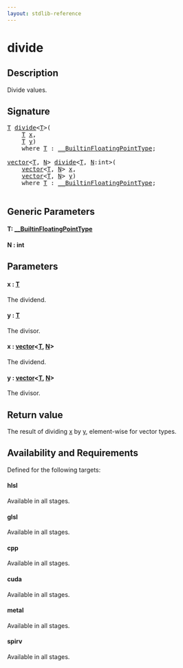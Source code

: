 ```yaml
---
layout: stdlib-reference
---
```


# divide

## Description

Divide values.



## Signature 

<pre>
<a href="divide.html#typeparam-T" class="code_type">T</a> <a href="divide.html">divide</a>&lt;<a href="divide.html#typeparam-T" class="code_type">T</a>&gt;(
    <a href="divide.html#typeparam-T" class="code_type">T</a> <a href="divide.html#decl-x" class="code_param">x</a>,
    <a href="divide.html#typeparam-T" class="code_type">T</a> <a href="divide.html#decl-y" class="code_param">y</a>)
    <span class='code_keyword'>where</span> <a href="divide.html#typeparam-T" class="code_type">T</a> : <a href="../interfaces/0_builtinfloatingpointtype-029hm/index.html" class="code_type">__BuiltinFloatingPointType</a>;

<a href="../types/vector/index.html" class="code_type">vector</a>&lt;<a href="divide.html#typeparam-T" class="code_type">T</a>, <a href="divide.html#decl-N" class="code_var">N</a>&gt; <a href="divide.html">divide</a>&lt;<a href="divide.html#typeparam-T" class="code_type">T</a>, <a href="divide.html#decl-N" class="code_var">N</a>:<span class="code_keyword">int</span>&gt;(
    <a href="../types/vector/index.html" class="code_type">vector</a>&lt;<a href="divide.html#typeparam-T" class="code_type">T</a>, <a href="divide.html#decl-N" class="code_var">N</a>&gt; <a href="divide.html#decl-x" class="code_param">x</a>,
    <a href="../types/vector/index.html" class="code_type">vector</a>&lt;<a href="divide.html#typeparam-T" class="code_type">T</a>, <a href="divide.html#decl-N" class="code_var">N</a>&gt; <a href="divide.html#decl-y" class="code_param">y</a>)
    <span class='code_keyword'>where</span> <a href="divide.html#typeparam-T" class="code_type">T</a> : <a href="../interfaces/0_builtinfloatingpointtype-029hm/index.html" class="code_type">__BuiltinFloatingPointType</a>;

</pre>

## Generic Parameters

####  <a id="typeparam-T"></a>T: [\_\_BuiltinFloatingPointType](../interfaces/0_builtinfloatingpointtype-029hm/index.html)
####  <a id="decl-N"></a>N  : int

## Parameters

####  <a id="decl-x"></a>x  : [T](divide.html#typeparam-T)
The dividend.

####  <a id="decl-y"></a>y  : [T](divide.html#typeparam-T)
The divisor.

####  <a id="decl-x"></a>x  : [vector](../types/vector/index.html)\<[T](../types/vector/index.html#typeparam-T), [N](../types/vector/index.html#decl-N)\>
The dividend.

####  <a id="decl-y"></a>y  : [vector](../types/vector/index.html)\<[T](../types/vector/index.html#typeparam-T), [N](../types/vector/index.html#decl-N)\>
The divisor.


## Return value
The result of dividing <span class='code'><a href="divide.html#decl-x" class="code_param">x</a></span> by <span class='code'><a href="divide.html#decl-y" class="code_param">y</a></span>, element-wise for vector types.


## Availability and Requirements

Defined for the following targets:

#### hlsl
Available in all stages.

#### glsl
Available in all stages.

#### cpp
Available in all stages.

#### cuda
Available in all stages.

#### metal
Available in all stages.

#### spirv
Available in all stages.




